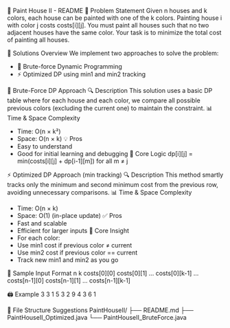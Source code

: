 🏡 Paint House II - README
📘 Problem Statement
Given n houses and k colors, each house can be painted with one of the k colors. Painting house i with color j costs costs[i][j]. You must paint all houses such that no two adjacent houses have the same color.
Your task is to minimize the total cost of painting all houses.

🚀 Solutions Overview
We implement two approaches to solve the problem:
- 🐢 Brute-force Dynamic Programming
- ⚡ Optimized DP using min1 and min2 tracking

🐢 Brute-Force DP Approach
🔍 Description
This solution uses a basic DP table where for each house and each color, we compare all possible previous colors (excluding the current one) to maintain the constraint.
📊 Time & Space Complexity
- Time: O(n × k²)
- Space: O(n × k)
💡 Pros
- Easy to understand
- Good for initial learning and debugging
🧱 Core Logic
dp[i][j] = min(costs[i][j] + dp[i-1][m]) for all m ≠ j



⚡ Optimized DP Approach (min tracking)
🔍 Description
This method smartly tracks only the minimum and second minimum cost from the previous row, avoiding unnecessary comparisons.
📊 Time & Space Complexity
- Time: O(n × k)
- Space: O(1) (in-place update)
✅ Pros
- Fast and scalable
- Efficient for larger inputs
🧠 Core Insight
- For each color:
- Use min1 cost if previous color ≠ current
- Use min2 cost if previous color == current
- Track new min1 and min2 as you go

🧪 Sample Input Format
n k
costs[0][0] costs[0][1] ... costs[0][k-1]
...
costs[n-1][0] costs[n-1][1] ... costs[n-1][k-1]


🖨️ Example
3 3
1 5 3
2 9 4
3 6 1



📁 File Structure Suggestions
PaintHouseII/
├── README.md
├── PaintHouseII_Optimized.java
└── PaintHouseII_BruteForce.java




